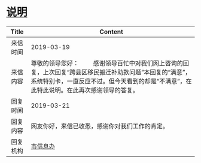 # [说明](http://www.shangluo.gov.cn/zmhd/ldxxxx.jsp?urltype=leadermail.LeaderMailContentUrl&wbtreeid=1112&leadermailid=5172)

| Title |                                                   Content                                                    |
|:-----:|--------------------------------------------------------------------------------------------------------------|
| 来信时间  | 2019-03-19                                                                                                   |
| 来信内容  | 尊敬的领导您好：         感谢领导百忙中对我们网上咨询的回复，上次回复“跨县区移民搬迁补助款问题”本回复的“满意”，系统特别卡，一直反应不过。但今天看到的却是“不满意”，在此特此说明。在此再次感谢领导的答复。 |
| 回复时间  | 2019-03-21                                                                                                   |
| 回复内容  | 网友你好，来信已收悉，感谢你对我们工作的肯定。                                                                                      |
| 回复机构  | [市信息办](../../category/agencies/市信息办.md)                                                                      |